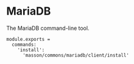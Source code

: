 
# MariaDB

The MariaDB command-line tool.

    module.exports =
      commands:
        'install':
          'masson/commons/mariadb/client/install'
